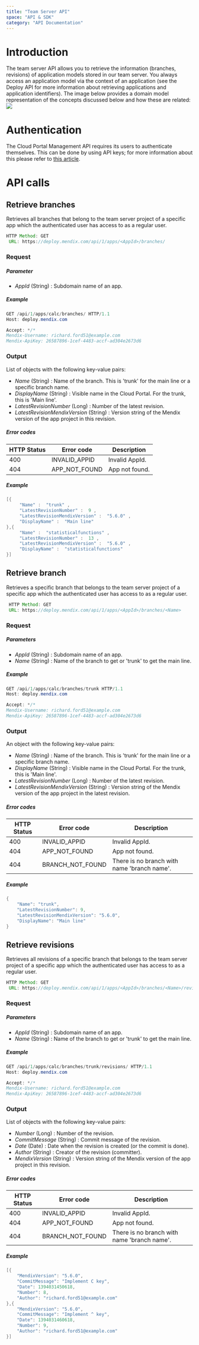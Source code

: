 ```yaml
---
title: "Team Server API"
space: "API & SDK"
category: "API Documentation"
---
```

# <a name="TeamServerAPI-Introduction" rel="nofollow"></a>Introduction

The team server API allows you to retrieve the information (branches, revisions) of application models stored in our team server. You always access an application model via the context of an application (see the Deploy API for more information about retrieving applications and application identifiers).
The image below provides a domain model representation of the concepts discussed below and how these are related:
![](attachments/131076/425989.png)

# Authentication

The Cloud Portal Management API requires its users to authenticate themselves. This can be done by using API keys; for more information about this please refer to [this article](authentication "authentication").


# <a name="TeamServerAPI-APIcalls" rel="nofollow"></a>API calls

## <a name="TeamServerAPI-Retrievebranches" rel="nofollow"></a>Retrieve branches

<a name="TeamServerAPI-Description" rel="nofollow"></a>Retrieves all branches that belong to the team server project of a specific app which the authenticated user has access to as a regular user.

```java
HTTP Method: GET
 URL: https://deploy.mendix.com/api/1/apps/<AppId>/branches/
```

### <a name="TeamServerAPI-Request" rel="nofollow"></a>Request

##### <a name="TeamServerAPI-Parameter" rel="nofollow"></a>Parameter

*   _AppId_ (String) : Subdomain name of an app.

##### Example

```java
GET /api/1/apps/calc/branches/ HTTP/1.1
Host: deploy.mendix.com

Accept: */*
Mendix-Username: richard.ford51@example.com
Mendix-ApiKey: 26587896-1cef-4483-accf-ad304e2673d6
```

### Output

List of objects with the following key-value pairs:

*   _Name_ (String) : Name of the branch. This is 'trunk' for the main line or a specific branch name.
*   _DisplayName_ (String) : Visible name in the Cloud Portal. For the trunk, this is 'Main line'.
*   _LatestRevisionNumber_ (Long) : Number of the latest revision.
*   _LatestRevisionMendixVersion_ (String) : Version string of the Mendix version of the app project in this revision.

##### Error codes

| HTTP Status | Error code | Description |
| --- | --- | --- |
| 400 | INVALID_APPID | Invalid AppId. |
| 404 | APP_NOT_FOUND | App not found. |

##### Example

```java
[{
     "Name" :  "trunk" ,
     "LatestRevisionNumber" :  9 ,
     "LatestRevisionMendixVersion" :  "5.6.0" ,
     "DisplayName" :  "Main line"
},{
     "Name" :  "statisticalfunctions" ,
     "LatestRevisionNumber" :  13 ,
     "LatestRevisionMendixVersion" :  "5.6.0" ,
     "DisplayName" :  "statisticalfunctions"
}]
```

## Retrieve branch

Retrieves a specific branch that belongs to the team server project of a specific app which the authenticated user has access to as a regular user.

```java
 HTTP Method: GET
 URL: https://deploy.mendix.com/api/1/apps/<AppId>/branches/<Name>
```

### Request

##### Parameters

*   _AppId_ (String) : Subdomain name of an app.
*   _Name_ (String) : Name of the branch to get or 'trunk' to get the main line.

##### Example

```java
GET /api/1/apps/calc/branches/trunk HTTP/1.1
Host: deploy.mendix.com

Accept: */*
Mendix-Username: richard.ford51@example.com
Mendix-ApiKey: 26587896-1cef-4483-accf-ad304e2673d6
```

### Output

An object with the following key-value pairs:

*   _Name_ (String) : Name of the branch. This is 'trunk' for the main line or a specific branch name.
*   _DisplayName_ (String) : Visible name in the Cloud Portal. For the trunk, this is 'Main line'.
*   _LatestRevisionNumber_ (Long) : Number of the latest revision.
*   _LatestRevisionMendixVersion_ (String) : Version string of the Mendix version of the app project in the latest revision.

##### Error codes

| HTTP Status | Error code | Description |
| --- | --- | --- |
| 400 | INVALID_APPID | Invalid AppId. |
| 404 | APP_NOT_FOUND | App not found. |
| 404 | BRANCH_NOT_FOUND | There is no branch with name 'branch name'. |

##### Example

```java
{
    "Name": "trunk",
    "LatestRevisionNumber": 9,
    "LatestRevisionMendixVersion": "5.6.0",
    "DisplayName": "Main line"
}
```

## Retrieve revisions

Retrieves all revisions of a specific branch that belongs to the team server project of a specific app which the authenticated user has access to as a regular user.

```java
HTTP Method: GET
 URL: https://deploy.mendix.com/api/1/apps/<AppId>/branches/<Name>/revisions/ 
```

### Request

##### Parameters

*   _AppId_ (String) : Subdomain name of an app.
*   _Name_ (String) : Name of the branch to get or 'trunk' to get the main line.

##### Example

```java
GET /api/1/apps/calc/branches/trunk/revisions/ HTTP/1.1
Host: deploy.mendix.com

Accept: */*
Mendix-Username: richard.ford51@example.com
Mendix-ApiKey: 26587896-1cef-4483-accf-ad304e2673d6
```

### Output

List of objects with the following key-value pairs:

*   _Number_ (Long) : Number of the revision.
*   _CommitMessage_ (String) : Commit message of the revision.
*   _Date_ (Date) : Date when the revision is created (or the commit is done).
*   _Author_ (String) : Creator of the revision (committer).
*   _MendixVersion_ (String) : Version string of the Mendix version of the app project in this revision.

##### Error codes

| HTTP Status | Error code | Description |
| --- | --- | --- |
| 400 | INVALID_APPID | Invalid AppId. |
| 404 | APP_NOT_FOUND | App not found. |
| 404 | BRANCH_NOT_FOUND | There is no branch with name 'branch name'. |

##### Example

```java
[{
    "MendixVersion": "5.6.0",
    "CommitMessage": "Implement C key",
    "Date": 1394031450618,
    "Number": 8,
    "Author": "richard.ford51@example.com"
},{
    "MendixVersion": "5.6.0",
    "CommitMessage": "Implement ^ key",
    "Date": 1394031460618,
    "Number": 9,
    "Author": "richard.ford51@example.com"
}]
```
